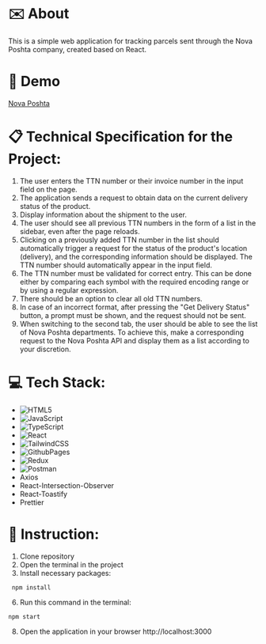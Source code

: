 # ✉️ About
This is a simple web application for tracking parcels sent through the Nova Poshta company, created based on React.
# 👀 Demo
[Nova Poshta](https://serkrops.github.io/nova-poshta/)
# 📋 Technical Specification for the Project:
1. The user enters the TTN number or their invoice number in the input field on the page.
2. The application sends a request to obtain data on the current delivery status of the product.
3. Display information about the shipment to the user.
4. The user should see all previous TTN numbers in the form of a list in the sidebar, even after the page reloads.
5. Clicking on a previously added TTN number in the list should automatically trigger a request for the status of the product's location (delivery), and the corresponding information should be displayed. The TTN number should automatically appear in the input field.
6. The TTN number must be validated for correct entry. This can be done either by comparing each symbol with the required encoding range or by using a regular expression.
7. There should be an option to clear all old TTN numbers.
8. In case of an incorrect format, after pressing the "Get Delivery Status" button, a prompt must be shown, and the request should not be sent.
9. When switching to the second tab, the user should be able to see the list of Nova Poshta departments. To achieve this, make a corresponding request to the Nova Poshta API and display them as a list according to your discretion.
# 💻 Tech Stack:
- ![HTML5](https://img.shields.io/badge/html5-%23E34F26.svg?style=for-the-badge&logo=html5&logoColor=white) 
- ![JavaScript](https://img.shields.io/badge/javascript-%23323330.svg?style=for-the-badge&logo=javascript&logoColor=%23F7DF1E)
- ![TypeScript](https://img.shields.io/badge/typescript-%23007ACC.svg?style=for-the-badge&logo=typescript&logoColor=white)
- ![React](https://img.shields.io/badge/react-%2320232a.svg?style=for-the-badge&logo=react&logoColor=%2361DAFB)
- ![TailwindCSS](https://img.shields.io/badge/tailwindcss-%2338B2AC.svg?style=for-the-badge&logo=tailwind-css&logoColor=white)
- ![GithubPages](https://img.shields.io/badge/github%20pages-121013?style=for-the-badge&logo=github&logoColor=white)
- ![Redux](https://img.shields.io/badge/redux-%23593d88.svg?style=for-the-badge&logo=redux&logoColor=white)
- ![Postman](https://img.shields.io/badge/Postman-FF6C37?style=for-the-badge&logo=postman&logoColor=white)
- Axios
- React-Intersection-Observer
- React-Toastify
- Prettier
# 📌 Instruction:
1. Clone repository
2. Open the terminal in the project
3. Install necessary packages:
```
 npm install
```
6. Run this command in the terminal:
```
npm start
```
8. Open the application in your browser http://localhost:3000

